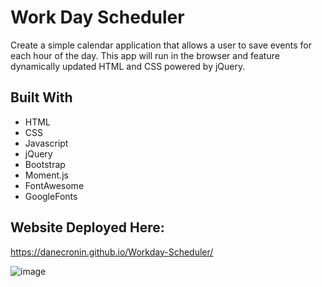 # Work Day Scheduler


Create a simple calendar application that allows a user to save events for each hour of the day. This app will run in the browser and feature dynamically updated HTML and CSS powered by jQuery.

## Built With 

* HTML
* CSS
* Javascript
* jQuery
* Bootstrap
* Moment.js
* FontAwesome
* GoogleFonts

## Website Deployed Here: 

https://danecronin.github.io/Workday-Scheduler/


![image](https://user-images.githubusercontent.com/107944830/185283171-267325b6-aa97-4b70-9f5e-ca314e32653f.png)




